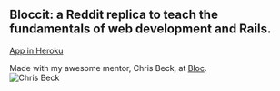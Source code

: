 ## Bloccit: a Reddit replica to teach the fundamentals of web development and Rails.
[App in Heroku](https://protected-stream-3965.herokuapp.com/about)<br>

Made with my awesome mentor, Chris Beck, at [Bloc](http://bloc.io).<br>
![Chris Beck](https://media.licdn.com/mpr/mpr/shrinknp_400_400/p/7/000/2b5/190/05ddd10.jpg)
